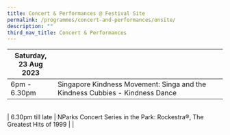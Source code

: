 ```yaml
---
title: Concert & Performances @ Festival Site
permalink: /programmes/concert-and-performances/onsite/
description: ""
third_nav_title: Concert & Performances
---
```



| Saturday, <br> 23 Aug 2023  | | |
| -------- | -------- | -------- |
| 6pm - 6.30pm | Singapore Kindness Movement: Singa and the Kindness Cubbies - Kindness Dance | |
<br>
| 6.30pm till late | NParks Concert Series in the Park: Rockestra®, The Greatest Hits of 1999 |  |
<br>